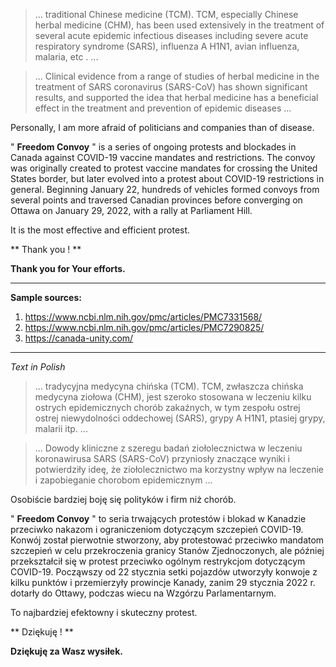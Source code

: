 

<blockquote>
... traditional Chinese medicine (TCM). TCM, especially Chinese herbal medicine (CHM), has been used extensively in the treatment of several acute epidemic infectious diseases including severe acute respiratory syndrome (SARS), influenza A H1N1, avian influenza, malaria, etc . 
...
</blockquote>

<blockquote>
...
Clinical evidence from a range of studies of herbal medicine in the treatment of SARS coronavirus (SARS-CoV) has shown significant results, and supported the idea that herbal medicine has a beneficial effect in the treatment and prevention of epidemic diseases
...
</blockquote>

Personally, I am more afraid of politicians and companies than of disease.

" **Freedom Convoy** "  is a series of ongoing protests and blockades in Canada against COVID-19 vaccine mandates and restrictions. The convoy was originally created to protest vaccine mandates for crossing the United States border, but later evolved into a protest about COVID-19 restrictions in general. Beginning January 22, hundreds of vehicles formed convoys from several points and traversed Canadian provinces before converging on Ottawa on January 29, 2022, with a rally at Parliament Hill. 

It is the most effective and efficient protest.

** Thank you ! **

**Thank you for Your efforts.**

----

**Sample sources:**

1. <https://www.ncbi.nlm.nih.gov/pmc/articles/PMC7331568/>  
2. <https://www.ncbi.nlm.nih.gov/pmc/articles/PMC7290825/>  
3. <https://canada-unity.com/>

-----

*Text in Polish*

<blockquote>
... tradycyjna medycyna chińska (TCM). TCM, zwłaszcza chińska medycyna ziołowa (CHM), jest szeroko stosowana w leczeniu kilku ostrych epidemicznych chorób zakaźnych, w tym zespołu ostrej ostrej niewydolności oddechowej (SARS), grypy A H1N1, ptasiej grypy, malarii itp. 
...
</blockquote>

<blockquote>
...
Dowody kliniczne z szeregu badań ziołolecznictwa w leczeniu koronawirusa SARS (SARS-CoV) przyniosły znaczące wyniki i potwierdziły ideę, że ziołolecznictwo ma korzystny wpływ na leczenie i zapobieganie chorobom epidemicznym 
...
</blockquote>

Osobiście bardziej boję się polityków i firm niż chorób.

" **Freedom Convoy** "  to seria trwających protestów i blokad w Kanadzie przeciwko nakazom i ograniczeniom dotyczącym szczepień COVID-19. Konwój został pierwotnie stworzony, aby protestować przeciwko mandatom szczepień w celu przekroczenia granicy Stanów Zjednoczonych, ale później przekształcił się w protest przeciwko ogólnym restrykcjom dotyczącym COVID-19. Począwszy od 22 stycznia setki pojazdów utworzyły konwoje z kilku punktów i przemierzyły prowincje Kanady, zanim 29 stycznia 2022 r. dotarły do Ottawy, podczas wiecu na Wzgórzu Parlamentarnym.  

To najbardziej efektowny i skuteczny protest.

** Dziękuję ! **

**Dziękuję za Wasz wysiłek.**


